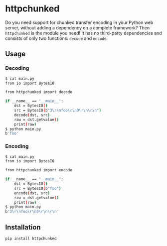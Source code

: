 # httpchunked

Do you need support for chunked transfer encoding in your Python web server,
without adding a dependency on a complete framework? Then `httpchunked` is
the module you need! It has no third-party dependencies and consists of only
two functions: `decode` and `encode`.

## Usage

### Decoding

```sh
$ cat main.py
from io import BytesIO

from httpchunked import decode

if __name__ == "__main__":
    dst = BytesIO()
    src = BytesIO(b"3\r\nfoo\r\n0\r\n\r\n")
    decode(dst, src)
    raw = dst.getvalue()
    print(raw)
$ python main.py
b'foo'
```

### Encoding

```sh
$ cat main.py
from io import BytesIO

from httpchunked import encode

if __name__ == "__main__":
    dst = BytesIO()
    src = BytesIO(b"foo")
    encode(dst, src)
    raw = dst.getvalue()
    print(raw)
$ python main.py
b'3\r\nfoo\r\n0\r\n\r\n'
```

## Installation

```sh
pip install httpchunked
```
